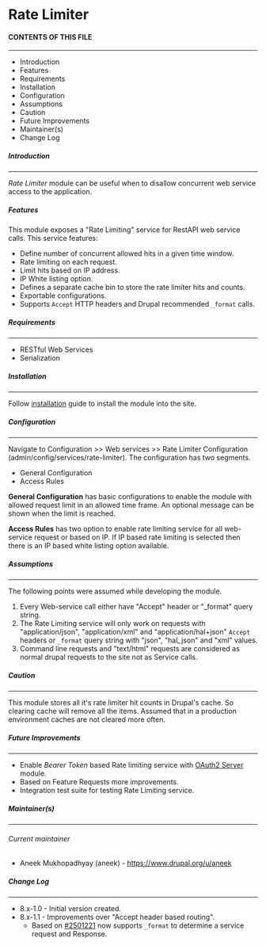 # Rate Limiter

#### CONTENTS OF THIS FILE
---------------------
* Introduction
* Features
* Requirements
* Installation
* Configuration
* Assumptions
* Caution
* Future Improvements
* Maintainer(s)
* Change Log

##### Introduction
------------------
*Rate Limiter* module can be useful when to disallow concurrent web service 
access to the application. 

##### Features
This module exposes a "Rate Limiting" service for RestAPI web service calls.
This service features:
* Define number of concurrent allowed hits in a given time window.
* Rate limiting on each request.
* Limit hits based on IP address.
* IP White listing option.
* Defines a separate cache bin to store the rate limiter hits and counts.
* Exportable configurations.
* Supports `Accept` HTTP headers and Drupal recommended `_format` calls. 

##### Requirements
------------------
* RESTful Web Services
* Serialization

##### Installation
------------------
Follow [installation](https://www.drupal.org/documentation/install/modules-themes/modules-8) 
guide to install the module into the site.

##### Configuration
------------------
Navigate to Configuration >> Web services >> Rate Limiter Configuration 
(admin/config/services/rate-limiter).
The configuration has two segments.
* General Configuration
* Access Rules

**General Configuration** has basic configurations to enable the module with 
allowed request limit in an allowed time frame. 
An optional message can be shown when the limit is reached.

**Access Rules** has two option to enable rate limiting service for all 
web-service request or based on IP. 
If IP based rate limiting is selected then there is an IP based 
white listing option available.

##### Assumptions
------------------
The following points were assumed while developing the module.

1. Every Web-service call either have "Accept" header or "_format" query string.
2. The Rate Limiting service will only work on requests with 
"application/json", "application/xml" and "application/hal+json" `Accept`
headers or `_format` query string with "json", "hal_json" and "xml" values.
3. Command line requests and "text/html" requests are considered as normal
drupal requests to the site not as Service calls.

##### Caution
------------------
This module stores all it's rate limiter hit counts in Drupal's cache. 
So clearing cache will remove all the items. 
Assumed that in a production environment caches are not cleared more often.

##### Future Improvements
------------------
* Enable *Bearer Token* based Rate limiting service with [OAuth2 Server](https://www.drupal.org/project/oauth2_server) module.
* Based on Feature Requests more improvements.
* Integration test suite for testing Rate Limiting service.

##### Maintainer(s)
------------------
###### Current maintainer
* Aneek Mukhopadhyay (aneek) - https://www.drupal.org/u/aneek
 
##### Change Log
------------------
* 8.x-1.0 - Initial version created.
* 8.x-1.1 - Improvements over "Accept header based routing".
  * Based on [#2501221](https://www.drupal.org/node/2501221) now 
    supports `_format` to determine a service request and Response.
